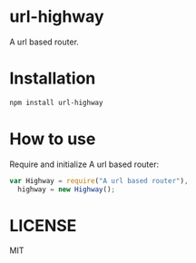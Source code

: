 url-highway
=============

A url based router.

Installation
============

```bash
npm install url-highway
```

How to use
==========

Require and initialize A url based router:

```js
var Highway = require("A url based router"),
  highway = new Highway();
```

LICENSE
=======

MIT
